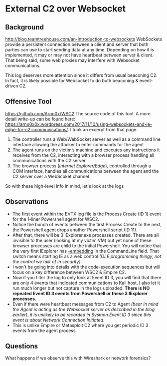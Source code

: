 # External C2 over Websocket

## Background

http://blog.teamtreehouse.com/an-introduction-to-websockets WebSockets provide a persistent connection between a client and server that both parties can use to start sending data at any time. Depending on how it is implemented, it may or may not have heartbeat between server & client. That being said, some web proxies may interfere with Websocket communications. 

This log deserves more attention since it differs from usual beaconing C2. In fact, it is likely possible for Websocket to do both beaconing & event-driven C2.

## Offensive Tool

https://github.com/Arno0x/WSC2 The source code of this tool. A more detail write-up can be found here: https://arno0x0x.wordpress.com/2017/11/10/using-websockets-and-ie-edge-for-c2-communications/. I took an excerpt from that page:

1. The controller runs a Web/WebSocket server as well as a command line interface allowing the attacker to enter commands for the agent
2. The agent runs on the victim’s machine and executes any instructions it receives from the C2, interacting with a browser process handling all communications with the C2 server
3. The browser process (*Internet Explorer/Edge*), controlled through a COM interface, handles all communications between the agent and the C2 server over a WebScoket channel

So with these high-level info in mind, let's look at the logs

## Observations

* The first event within the EVTX log file is the Process Create (ID 1) event for the 1-liner Powershell agent for WSC2.
* Notice the bunch of events between the first Process Create to the next, the Powershell agent drops another Powershell script (ID 11).
* After that, there will be 3 IExplorer.exe processes created. There are all invisible to the user (looking at my victim VM) but yet none of these browser processes are child to the initial Powershell. You will notice that the very first IExplorer has [-embedding](https://docs.microsoft.com/en-us/previous-versions/windows/internet-explorer/ie-developer/general-info/hh826025(v=vs.85)) in the CommandLine field. That switch means starting IE as a web control *(OLE programming thingy, not the control we talk of in security)*. 
* I won't be going into details with the code-execution sequences but will focus on a key difference between WSC2 & Empire C2.
* Now if you filter the log to only look at Event ID 3, you will find that there are only 4 events that indicated communications to Kali host. I also let it run much longer but not capture in the logs uploaded. **There is NO repeated Event ID 3 events from Powershell or these 3 IExplorer processes.** 
* Even if there were heartbeat messages from C2 to Agent *(bear in mind the Agent is acting as the Websocket server as described in the blog earlier)*, *it is unlikely to be recorded in Sysmon Event ID 3 since this event is about Network Connection Initiated*.
* This is unlike Empire or Metasploit C2 where you get periodic ID 3 events from the agent process.

## Questions

What happens if we observe this with Wireshark or network forensics?